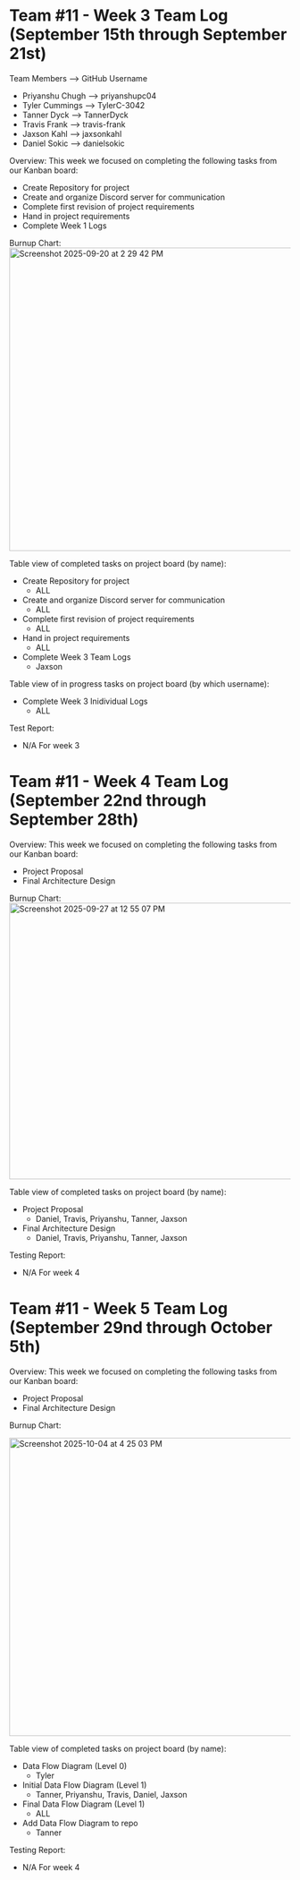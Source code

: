 # Team #11 - Week 3 Team Log (September 15th through September 21st)

Team Members    --> GitHub Username
- Priyanshu Chugh --> priyanshupc04
- Tyler Cummings  --> TylerC-3042
- Tanner Dyck     --> TannerDyck
- Travis Frank    --> travis-frank
- Jaxson Kahl     --> jaxsonkahl
- Daniel Sokic    --> danielsokic

Overview:
This week we focused on completing the following tasks from our Kanban board:
- Create Repository for project
- Create and organize Discord server for communication
- Complete first revision of project requirements
- Hand in project requirements
- Complete Week 1 Logs

Burnup Chart: 
<img width="1022" height="542" alt="Screenshot 2025-09-20 at 2 29 42 PM" src="https://github.com/user-attachments/assets/7f53e5cf-e0f5-48d9-8315-38d45564c5dd" />

Table view of completed tasks on project board (by name):
- Create Repository for project
    - ALL
- Create and organize Discord server for communication
    - ALL
- Complete first revision of project requirements
    - ALL
- Hand in project requirements
    -  ALL
- Complete Week 3 Team Logs
    - Jaxson

Table view of in progress tasks on project board (by which username):
- Complete Week 3 Inidividual Logs
    - ALL

Test Report: 
- N/A For week 3

# Team #11 - Week 4 Team Log (September 22nd through September 28th)

Overview:
This week we focused on completing the following tasks from our Kanban board:
- Project Proposal
- Final Architecture Design

Burnup Chart: 
<img width="994" height="494" alt="Screenshot 2025-09-27 at 12 55 07 PM" src="https://github.com/user-attachments/assets/c3b9c21c-99bb-4ba5-ad06-1e8965b24edb" />

Table view of completed tasks on project board (by name):
- Project Proposal
  - Daniel, Travis, Priyanshu, Tanner, Jaxson
- Final Architecture Design
  - Daniel, Travis, Priyanshu, Tanner, Jaxson

Testing Report:
- N/A For week 4

# Team #11 - Week 5 Team Log (September 29nd through October 5th)

Overview:
This week we focused on completing the following tasks from our Kanban board:
- Project Proposal
- Final Architecture Design

Burnup Chart: 

<img width="1026" height="533" alt="Screenshot 2025-10-04 at 4 25 03 PM" src="https://github.com/user-attachments/assets/efea75cb-c5e4-479d-b235-84a247373c57" />

Table view of completed tasks on project board (by name):
- Data Flow Diagram (Level 0)
    - Tyler
- Initial Data Flow Diagram (Level 1)
    - Tanner, Priyanshu, Travis, Daniel, Jaxson
- Final Data Flow Diagram (Level 1)
    - ALL
- Add Data Flow Diagram to repo
    - Tanner

Testing Report:
- N/A For week 4
